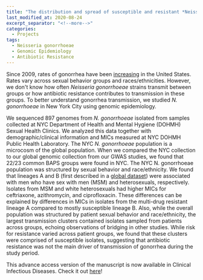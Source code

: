 ```yaml
---
title: "The distribution and spread of susceptible and resistant *Neisseria gonorrhoeae* across demographic groups in a major metropolitan center"
last_modified_at: 2020-08-24
excerpt_separator: "<!--more-->"
categories:
  - Projects
tags:
  - Neisseria gonorrhoeae
  - Genomic Epidemiology
  - Antibiotic Resistance
---
```


Since 2009, rates of gonorrhea have been [increasing](https://www.cdc.gov/std/stats18/gonorrhea.htm) in the
United States. Rates vary across sexual behavior groups and races/ethnicities. However, we don't know how
often *Neisseria gonorrhoeae* strains transmit between groups or how antibiotic resistance contributes to transmission in these groups. To better understand gonorrhea transmission, we studied *N. gonorrhoeae* in New York City using
genomic epidemiology.

We sequenced 897 genomes from *N. gonorrhoeae* isolated from samples collected at NYC Department of Health and Mental Hygiene (DOHMH) Sexual Health Clinics. We analyzed this data together with demographic/clinical information and MICs measured at NYC DOHMH Public Health Laboratory. The NYC *N. gonorrhoeae* population is a microcosm of the global population. When we compared the NYC collection to our global genomic collection from our GWAS studies, we found that 22/23 common BAPS groups were found in NYC. The NYC N. gonorrhoeae population was structured by sexual behavior and race/ethnicity. We found that lineages A and B (first described in a [global dataset](https://rdcu.be/b31gK)) were associated with men who have sex with men (MSM) and heterosexuals, respectively. Isolates from MSM and white heterosexuals had higher MICs for ceftriaxone, azithromycin, and ciprofloxacin. These differences can be explained by differences in MICs in isolates from the multi-drug resistant lineage A compared to mostly susceptible lineage B. Also, while the overall population was structured by patient sexual behavior and race/ethnicity, the largest transmission clusters contained isolates sampled from patients across groups, echoing observations of bridging in other studies. While risk for resistance varied across patient groups, we found that these clusters were comprised of susceptible isolates, suggesting that antibiotic resistance was not the main driver of transmission of gonorrhea during the study period.

This advance access version of the manuscript is now available in Clinical Infectious Diseases. Check it out [here](https://doi.org/10.1093/cid/ciaa1229)!
